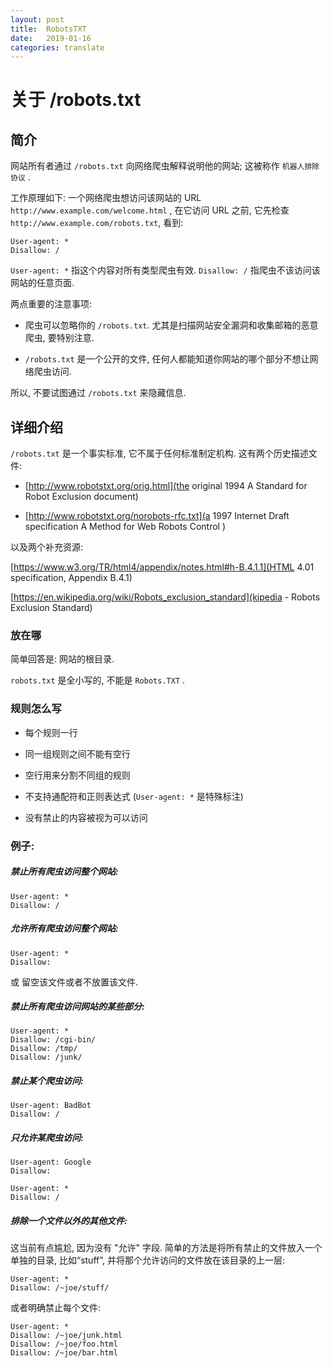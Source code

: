 ```yaml
---
layout: post
title:  RobotsTXT
date:   2019-01-16
categories: translate
---
```


# 关于 /robots.txt

## 简介

网站所有者通过 `/robots.txt` 向网络爬虫解释说明他的网站; 这被称作 `机器人排除协议` .

工作原理如下: 一个网络爬虫想访问该网站的 URL `http://www.example.com/welcome.html` ,
在它访问 URL 之前, 它先检查 `http://www.example.com/robots.txt`, 看到: 

```text
User-agent: *
Disallow: /
```

`User-agent: *` 指这个内容对所有类型爬虫有效. `Disallow: /` 指爬虫不该访问该网站的任意页面.

两点重要的注意事项:

* 爬虫可以忽略你的 `/robots.txt`. 尤其是扫描网站安全漏洞和收集邮箱的恶意爬虫, 要特别注意.

* `/robots.txt` 是一个公开的文件, 任何人都能知道你网站的哪个部分不想让网络爬虫访问.

所以, 不要试图通过 `/robots.txt` 来隐藏信息.


## 详细介绍

`/robots.txt` 是一个事实标准, 它不属于任何标准制定机构. 这有两个历史描述文件:

* [http://www.robotstxt.org/orig.html](the original 1994 A Standard for Robot Exclusion document)

* [http://www.robotstxt.org/norobots-rfc.txt](a 1997 Internet Draft specification A Method for Web Robots Control
)

以及两个补充资源:

[https://www.w3.org/TR/html4/appendix/notes.html#h-B.4.1.1](HTML 4.01 specification, Appendix B.4.1)

[https://en.wikipedia.org/wiki/Robots_exclusion_standard](kipedia - Robots Exclusion Standard)


### 放在哪

简单回答是: 网站的根目录.

`robots.txt` 是全小写的, 不能是 `Robots.TXT` .

### 规则怎么写

* 每个规则一行
 
* 同一组规则之间不能有空行

* 空行用来分割不同组的规则

* 不支持通配符和正则表达式 (`User-agent: *` 是特殊标注)

* 没有禁止的内容被视为可以访问

### 例子:

##### 禁止所有爬虫访问整个网站:

```text
User-agent: *
Disallow: /

```

##### 允许所有爬虫访问整个网站:

```text
User-agent: *
Disallow:

```

或 留空该文件或者不放置该文件.


##### 禁止所有爬虫访问网站的某些部分:

```text
User-agent: *
Disallow: /cgi-bin/
Disallow: /tmp/
Disallow: /junk/
```

##### 禁止某个爬虫访问:

```text
User-agent: BadBot
Disallow: /
```

##### 只允许某爬虫访问:

```text
User-agent: Google
Disallow:

User-agent: *
Disallow: /
```

##### 排除一个文件以外的其他文件:

这当前有点尴尬, 因为没有 "允许" 字段.
简单的方法是将所有禁止的文件放入一个单独的目录, 比如“stuff”, 并将那个允许访问的文件放在该目录的上一层:

```text
User-agent: *
Disallow: /~joe/stuff/
```

或者明确禁止每个文件:

```text
User-agent: *
Disallow: /~joe/junk.html
Disallow: /~joe/foo.html
Disallow: /~joe/bar.html
```







